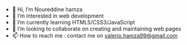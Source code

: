 - 👋 Hi, I’m Noureddine hamza
- 👀 I’m interested in web development
- 🌱 I’m currently learning HTML5/CSS3/JavaScript
- 💞️ I’m looking to collaborate on creating and maintaining web pages
- 📫 How to reach me : contact me on valerio.hamza99@gmail.com

<!---
aurelian97/aurelian97 is a ✨ special ✨ repository because its `README.md` (this file) appears on your GitHub profile.
You can click the Preview link to take a look at your changes.
--->
